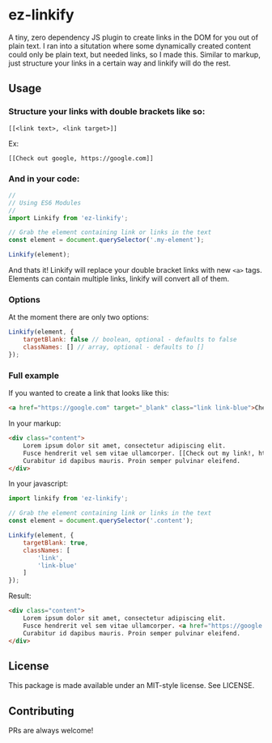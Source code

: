 # ez-linkify
A tiny, zero dependency JS plugin to create links in the DOM for you out of plain text. I ran into a situtation where some dynamically created content could only be plain text, but needed links, so I made this. Similar to markup, just structure your links in a certain way and linkify will do the rest.

## Usage
### Structure your links with double brackets like so:
```
[[<link text>, <link target>]]
```
Ex:
```
[[Check out google, https://google.com]]
```

### And in your code:
```javascript
//
// Using ES6 Modules
//
import Linkify from 'ez-linkify';

// Grab the element containing link or links in the text
const element = document.querySelector('.my-element');

Linkify(element);
```
And thats it! Linkify will replace your double bracket links with new `<a>` tags. Elements can contain multiple links, linkify will convert all of them.

### Options
At the moment there are only two options:

```javascript
Linkify(element, {
    targetBlank: false // boolean, optional - defaults to false
    classNames: [] // array, optional - defaults to []
});
```

### Full example
If you wanted to create a link that looks like this:
```html
<a href="https://google.com" target="_blank" class="link link-blue">Check out my link!</a>
```

In your markup:
```html
<div class="content">
    Lorem ipsum dolor sit amet, consectetur adipiscing elit. 
    Fusce hendrerit vel sem vitae ullamcorper. [[Check out my link!, https://google.com]] 
    Curabitur id dapibus mauris. Proin semper pulvinar eleifend.
</div>
```

In your javascript:
```javascript
import linkify from 'ez-linkify';

// Grab the element containing link or links in the text
const element = document.querySelector('.content');

Linkify(element, {
    targetBlank: true,
    classNames: [
        'link',
        'link-blue'
    ]
});
```

Result:
```html
<div class="content">
    Lorem ipsum dolor sit amet, consectetur adipiscing elit. 
    Fusce hendrerit vel sem vitae ullamcorper. <a href="https://google.com" target="_blank" class="link link-blue">Check out my link!</a> 
    Curabitur id dapibus mauris. Proin semper pulvinar eleifend.
</div>
```

## License

This package is made available under an MIT-style license. See LICENSE.

## Contributing

PRs are always welcome!